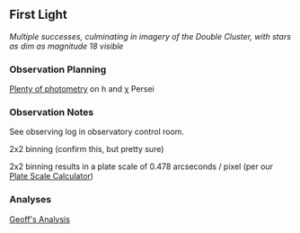 ## First Light

*Multiple successes, culminating in imagery of the Double Cluster, with stars as dim as magnitude 18 visible*

### Observation Planning

[Plenty of photometry](./analysis-geoff/Geoff-References.pages.pdf) on h and &chi; Persei

### Observation Notes

See observing log in observatory control room.

2x2 binning (confirm this, but pretty sure)

2x2 binning results in a plate scale of 0.478 arcseconds / pixel (per our [Plate Scale Calculator](../../equipment/PlateScaleCalculator.pdf))

### Analyses

[Geoff's Analysis](./analysis-geoff/index.html)
